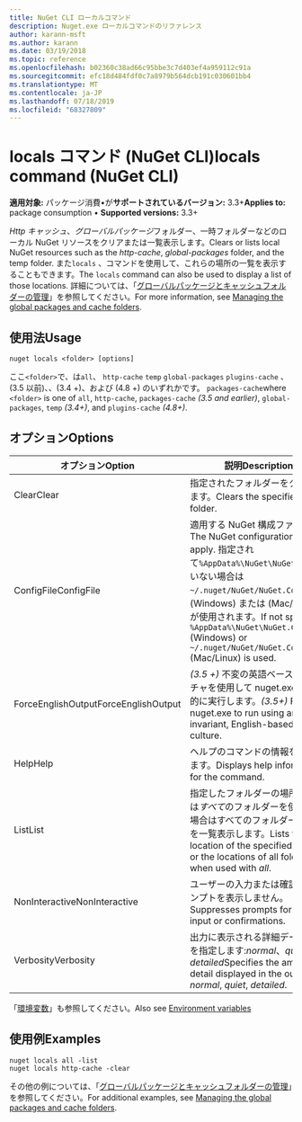 ```yaml
---
title: NuGet CLI ローカルコマンド
description: Nuget.exe ローカルコマンドのリファレンス
author: karann-msft
ms.author: karann
ms.date: 03/19/2018
ms.topic: reference
ms.openlocfilehash: b02360c38ad66c95bbe3c7d403ef4a959112c91a
ms.sourcegitcommit: efc18d484fdf0c7a8979b564dcb191c030601bb4
ms.translationtype: MT
ms.contentlocale: ja-JP
ms.lasthandoff: 07/18/2019
ms.locfileid: "68327809"
---
```

# <a name="locals-command-nuget-cli"></a><span data-ttu-id="baeb5-103">locals コマンド (NuGet CLI)</span><span class="sxs-lookup"><span data-stu-id="baeb5-103">locals command (NuGet CLI)</span></span>

<span data-ttu-id="baeb5-104">**適用対象:** パッケージ消費&bullet;が**サポートされているバージョン:** 3.3+</span><span class="sxs-lookup"><span data-stu-id="baeb5-104">**Applies to:** package consumption &bullet; **Supported versions:** 3.3+</span></span>

<span data-ttu-id="baeb5-105">*Http キャッシュ*、*グローバルパッケージ*フォルダー、一時フォルダーなどのローカル NuGet リソースをクリアまたは一覧表示します。</span><span class="sxs-lookup"><span data-stu-id="baeb5-105">Clears or lists local NuGet resources such as the *http-cache*, *global-packages* folder, and the temp folder.</span></span> <span data-ttu-id="baeb5-106">また`locals` 、コマンドを使用して、これらの場所の一覧を表示することもできます。</span><span class="sxs-lookup"><span data-stu-id="baeb5-106">The `locals` command can also be used to display a list of those locations.</span></span> <span data-ttu-id="baeb5-107">詳細については、「[グローバルパッケージとキャッシュフォルダーの管理](../../consume-packages/managing-the-global-packages-and-cache-folders.md)」を参照してください。</span><span class="sxs-lookup"><span data-stu-id="baeb5-107">For more information, see [Managing the global packages and cache folders](../../consume-packages/managing-the-global-packages-and-cache-folders.md).</span></span>

## <a name="usage"></a><span data-ttu-id="baeb5-108">使用法</span><span class="sxs-lookup"><span data-stu-id="baeb5-108">Usage</span></span>

```cli
nuget locals <folder> [options]
```

<span data-ttu-id="baeb5-109">ここ`<folder>`で、は`all`、 `http-cache` `temp`  `global-packages` `plugins-cache`  、(3.5 以前)、、(3.4 +)、および (4.8 +) のいずれかです。 `packages-cache`</span><span class="sxs-lookup"><span data-stu-id="baeb5-109">where `<folder>` is one of `all`, `http-cache`, `packages-cache` *(3.5 and earlier)*, `global-packages`, `temp` *(3.4+)*, and `plugins-cache` *(4.8+)*.</span></span>

## <a name="options"></a><span data-ttu-id="baeb5-110">オプション</span><span class="sxs-lookup"><span data-stu-id="baeb5-110">Options</span></span>

| <span data-ttu-id="baeb5-111">オプション</span><span class="sxs-lookup"><span data-stu-id="baeb5-111">Option</span></span> | <span data-ttu-id="baeb5-112">説明</span><span class="sxs-lookup"><span data-stu-id="baeb5-112">Description</span></span> |
| --- | --- |
| <span data-ttu-id="baeb5-113">Clear</span><span class="sxs-lookup"><span data-stu-id="baeb5-113">Clear</span></span> | <span data-ttu-id="baeb5-114">指定されたフォルダーをクリアします。</span><span class="sxs-lookup"><span data-stu-id="baeb5-114">Clears the specified folder.</span></span> |
| <span data-ttu-id="baeb5-115">ConfigFile</span><span class="sxs-lookup"><span data-stu-id="baeb5-115">ConfigFile</span></span> | <span data-ttu-id="baeb5-116">適用する NuGet 構成ファイル。</span><span class="sxs-lookup"><span data-stu-id="baeb5-116">The NuGet configuration file to apply.</span></span> <span data-ttu-id="baeb5-117">指定されて`%AppData%\NuGet\NuGet.Config`いない場合は`~/.nuget/NuGet/NuGet.Config` 、(Windows) または (Mac/Linux) が使用されます。</span><span class="sxs-lookup"><span data-stu-id="baeb5-117">If not specified, `%AppData%\NuGet\NuGet.Config` (Windows) or `~/.nuget/NuGet/NuGet.Config` (Mac/Linux) is used.</span></span>|
| <span data-ttu-id="baeb5-118">ForceEnglishOutput</span><span class="sxs-lookup"><span data-stu-id="baeb5-118">ForceEnglishOutput</span></span> | <span data-ttu-id="baeb5-119">*(3.5 +)* 不変の英語ベースのカルチャを使用して nuget.exe を強制的に実行します。</span><span class="sxs-lookup"><span data-stu-id="baeb5-119">*(3.5+)* Forces nuget.exe to run using an invariant, English-based culture.</span></span> |
| <span data-ttu-id="baeb5-120">Help</span><span class="sxs-lookup"><span data-stu-id="baeb5-120">Help</span></span> | <span data-ttu-id="baeb5-121">ヘルプのコマンドの情報を表示します。</span><span class="sxs-lookup"><span data-stu-id="baeb5-121">Displays help information for the command.</span></span> |
| <span data-ttu-id="baeb5-122">List</span><span class="sxs-lookup"><span data-stu-id="baeb5-122">List</span></span> | <span data-ttu-id="baeb5-123">指定したフォルダーの場所、または*すべて*のフォルダーを使用する場合はすべてのフォルダーの場所を一覧表示します。</span><span class="sxs-lookup"><span data-stu-id="baeb5-123">Lists the location of the specified folder, or the locations of all folders when used with *all*.</span></span> |
| <span data-ttu-id="baeb5-124">NonInteractive</span><span class="sxs-lookup"><span data-stu-id="baeb5-124">NonInteractive</span></span> | <span data-ttu-id="baeb5-125">ユーザーの入力または確認のプロンプトを表示しません。</span><span class="sxs-lookup"><span data-stu-id="baeb5-125">Suppresses prompts for user input or confirmations.</span></span> |
| <span data-ttu-id="baeb5-126">Verbosity</span><span class="sxs-lookup"><span data-stu-id="baeb5-126">Verbosity</span></span> | <span data-ttu-id="baeb5-127">出力に表示される詳細データの量を指定します:*normal*、*quiet*、*detailed*</span><span class="sxs-lookup"><span data-stu-id="baeb5-127">Specifies the amount of detail displayed in the output: *normal*, *quiet*, *detailed*.</span></span> |

<span data-ttu-id="baeb5-128">「[環境変数](cli-ref-environment-variables.md)」も参照してください。</span><span class="sxs-lookup"><span data-stu-id="baeb5-128">Also see [Environment variables](cli-ref-environment-variables.md)</span></span>

## <a name="examples"></a><span data-ttu-id="baeb5-129">使用例</span><span class="sxs-lookup"><span data-stu-id="baeb5-129">Examples</span></span>

```cli
nuget locals all -list
nuget locals http-cache -clear
```

<span data-ttu-id="baeb5-130">その他の例については、「[グローバルパッケージとキャッシュフォルダーの管理](../../consume-packages/managing-the-global-packages-and-cache-folders.md)」を参照してください。</span><span class="sxs-lookup"><span data-stu-id="baeb5-130">For additional examples, see [Managing the global packages and cache folders](../../consume-packages/managing-the-global-packages-and-cache-folders.md).</span></span>
